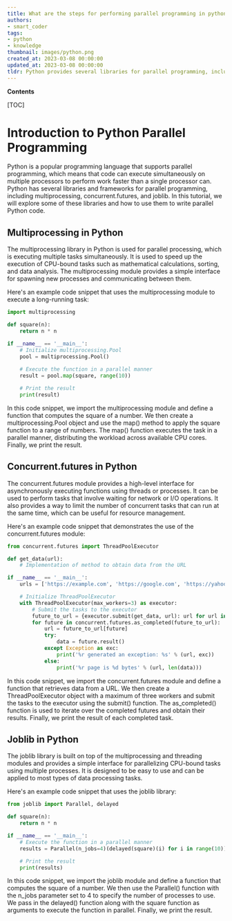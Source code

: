 ```yaml
---
title: What are the steps for performing parallel programming in python?
authors:
- smart_coder
tags:
- python
- knowledge
thumbnail: images/python.png
created_at: 2023-03-08 00:00:00
updated_at: 2023-03-08 00:00:00
tldr: Python provides several libraries for parallel programming, including multiprocessing, concurrent.futures, and asyncio.
---
```


**Contents**

[TOC]

# Introduction to Python Parallel Programming

Python is a popular programming language that supports parallel programming, which means that code can execute simultaneously on multiple processors to perform work faster than a single processor can. Python has several libraries and frameworks for parallel programming, including multiprocessing, concurrent.futures, and joblib. In this tutorial, we will explore some of these libraries and how to use them to write parallel Python code. 

## Multiprocessing in Python

The multiprocessing library in Python is used for parallel processing, which is executing multiple tasks simultaneously. It is used to speed up the execution of CPU-bound tasks such as mathematical calculations, sorting, and data analysis. The multiprocessing module provides a simple interface for spawning new processes and communicating between them.

Here's an example code snippet that uses the multiprocessing module to execute a long-running task:

```python
import multiprocessing

def square(n):
    return n * n

if __name__ == '__main__':
    # Initialize multiprocessing.Pool
    pool = multiprocessing.Pool()
    
    # Execute the function in a parallel manner
    result = pool.map(square, range(10))

    # Print the result
    print(result)
```

In this code snippet, we import the multiprocessing module and define a function that computes the square of a number. We then create a multiprocessing.Pool object and use the map() method to apply the square function to a range of numbers. The map() function executes the task in a parallel manner, distributing the workload across available CPU cores. Finally, we print the result.

## Concurrent.futures in Python

The concurrent.futures module provides a high-level interface for asynchronously executing functions using threads or processes. It can be used to perform tasks that involve waiting for network or I/O operations. It also provides a way to limit the number of concurrent tasks that can run at the same time, which can be useful for resource management.

Here's an example code snippet that demonstrates the use of the concurrent.futures module:

```python
from concurrent.futures import ThreadPoolExecutor

def get_data(url):
    # Implementation of method to obtain data from the URL

if __name__ == '__main__':
    urls = ['https://example.com', 'https://google.com', 'https://yahoo.com']

    # Initialize ThreadPoolExecutor
    with ThreadPoolExecutor(max_workers=3) as executor:
        # Submit the tasks to the executor
        future_to_url = {executor.submit(get_data, url): url for url in urls}
        for future in concurrent.futures.as_completed(future_to_url):
            url = future_to_url[future]
            try:
                data = future.result()
            except Exception as exc:
                print('%r generated an exception: %s' % (url, exc))
            else:
                print('%r page is %d bytes' % (url, len(data)))
```

In this code snippet, we import the concurrent.futures module and define a function that retrieves data from a URL. We then create a ThreadPoolExecutor object with a maximum of three workers and submit the tasks to the executor using the submit() function. The as_completed() function is used to iterate over the completed futures and obtain their results. Finally, we print the result of each completed task.

## Joblib in Python

The joblib library is built on top of the multiprocessing and threading modules and provides a simple interface for parallelizing CPU-bound tasks using multiple processes. It is designed to be easy to use and can be applied to most types of data processing tasks.

Here's an example code snippet that uses the joblib library:

```python
from joblib import Parallel, delayed

def square(n):
    return n * n

if __name__ == '__main__':
    # Execute the function in a parallel manner
    results = Parallel(n_jobs=4)(delayed(square)(i) for i in range(10))

    # Print the result
    print(results)
```

In this code snippet, we import the joblib module and define a function that computes the square of a number. We then use the Parallel() function with the n_jobs parameter set to 4 to specify the number of processes to use. We pass in the delayed() function along with the square function as arguments to execute the function in parallel. Finally, we print the result.
